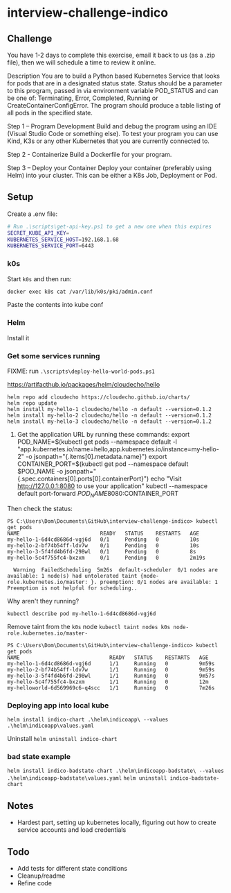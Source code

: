 # interview-challenge-indico


## Challenge
You have 1-2 days to complete this exercise, email it back to us (as a .zip file), then we will schedule a time to review it online.

Description
You are to build a Python based Kubernetes Service that looks for pods that are in a designated status state. Status should be a parameter to this program, passed in via environment variable POD_STATUS and can be one of: Terminating, Error, Completed, Running or CreateContainerConfigError. The program should produce a table listing of all pods in the specified state.

Step 1 – Program Development
Build and debug the program using an IDE (Visual Studio Code or something else).   To test your program you can use Kind, K3s or any other Kubernetes that you are currently connected to.

Step 2 - Containerize
Build a Dockerfile for your program.

Step 3 – Deploy your Container
Deploy your container (preferably using Helm) into your cluster.    This can be either a K8s Job, Deployment or Pod.

## Setup

Create a .env file:

```sh
# Run .\scripts\get-api-key.ps1 to get a new one when this expires
SECRET_KUBE_API_KEY=
KUBERNETES_SERVICE_HOST=192.168.1.68
KUBERNETES_SERVICE_PORT=6443
```
### k0s
Start `k0s` and then run:
```sh
docker exec k0s cat /var/lib/k0s/pki/admin.conf
```
Paste the contents into kube conf

### Helm
Install it


### Get some services running

FIXME: run `.\scripts\deploy-hello-world-pods.ps1`

https://artifacthub.io/packages/helm/cloudecho/hello
```
helm repo add cloudecho https://cloudecho.github.io/charts/
helm repo update
helm install my-hello-1 cloudecho/hello -n default --version=0.1.2
helm install my-hello-2 cloudecho/hello -n default --version=0.1.2
helm install my-hello-3 cloudecho/hello -n default --version=0.1.2
```

1. Get the application URL by running these commands:
  export POD_NAME=$(kubectl get pods --namespace default -l "app.kubernetes.io/name=hello,app.kubernetes.io/instance=my-hello-2" -o jsonpath="{.items[0].metadata.name}")
  export CONTAINER_PORT=$(kubectl get pod --namespace default $POD_NAME -o jsonpath="{.spec.containers[0].ports[0].containerPort}")
  echo "Visit http://127.0.0.1:8080 to use your application"
  kubectl --namespace default port-forward $POD_NAME 8080:$CONTAINER_PORT

Then check the status:

```
PS C:\Users\Dom\Documents\GitHub\interview-challenge-indico> kubectl get pods
NAME                          READY   STATUS    RESTARTS   AGE
my-hello-1-6d4cd8686d-vgj6d   0/1     Pending   0          10s
my-hello-2-bf74b54ff-ldv7w    0/1     Pending   0          10s
my-hello-3-5f4fd4b6fd-298wl   0/1     Pending   0          8s
my-hello-5c4f755fc4-bxzxm     0/1     Pending   0          2m19s
```

```
  Warning  FailedScheduling  5m26s  default-scheduler  0/1 nodes are available: 1 node(s) had untolerated taint {node-role.kubernetes.io/master: }. preemption: 0/1 nodes are available: 1 Preemption is not helpful for scheduling..
```

Why aren't they running?
```
kubectl describe pod my-hello-1-6d4cd8686d-vgj6d
```
Remove taint from the `k0s` node
`kubectl taint nodes k0s node-role.kubernetes.io/master-`

```
PS C:\Users\Dom\Documents\GitHub\interview-challenge-indico> kubectl get pods
NAME                             READY   STATUS    RESTARTS   AGE
my-hello-1-6d4cd8686d-vgj6d      1/1     Running   0          9m59s
my-hello-2-bf74b54ff-ldv7w       1/1     Running   0          9m59s
my-hello-3-5f4fd4b6fd-298wl      1/1     Running   0          9m57s
my-hello-5c4f755fc4-bxzxm        1/1     Running   0          12m
my-helloworld-6d569969c6-q4scc   1/1     Running   0          7m26s
```


### Deploying app into local kube
`helm install indico-chart .\helm\indicoapp\ --values .\helm\indicoapp\values.yaml`

Uninstall
`helm uninstall indico-chart`


### bad state example

`helm install indico-badstate-chart .\helm\indicoapp-badstate\ --values .\helm\indicoapp-badstate\values.yaml`
`helm uninstall indico-badstate-chart`


## Notes
- Hardest part, setting up kubernetes locally, figuring out how to create service accounts and load credentials

## Todo
- Add tests for different state conditions
- Cleanup/readme
- Refine code